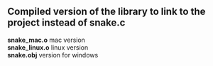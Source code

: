 ## Compiled version of the library to link to the project instead of snake.c

**snake_mac.o** mac version  
**snake_linux.o** linux version  
**snake.obj** version for windows